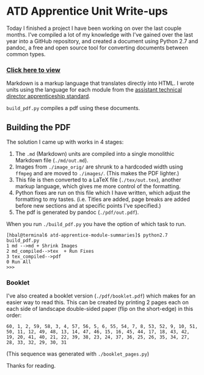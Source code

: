 ATD Apprentice Unit Write-ups
============


Today I finished a project I have been working on over the last couple months. I've compiled a lot of my knowledge with I've gained over the last year into a GitHub repository, and created a document using Python 2.7 and pandoc, a free and open source tool for converting documents between common types.

### [Click here to view](https://drive.google.com/file/d/1zzyr_QBm0ufTIyQ3876_vjfxXwN4rOCm/view?usp=sharing)

Markdown is a markup language that translates directly into HTML. I wrote units using the language for each module from the [assistant technical director apprenticeship standard](https://www.gov.uk/government/uploads/system/uploads/attachment_data/file/455216/VISUAL_EFFECTS_Assistant_Technical_Director.pdf).

```build_pdf.py``` compiles a pdf using these documents.

Building the PDF
--------------

The solution I came up with works in 4 stages:

1. The ```.md``` (Markdown) units are compiled into a single monolithic Markdown file (```./md/out.md```).
2. Images from ```./image_orig/``` are shrunk to a hardcoded width using ```ffmpeg``` and are moved to ```./images/```. (This makes the PDF lighter.)
3. This file is then converted to a LaTeX file (```./tex/out.tex```), another markup language, which gives me more control of the formatting.
4. Python fixes are run on this file which I have written, which adjust the formatting to my tastes. (i.e. Titles are added, page breaks are added before new sections and at specific points I've specified.)
5. The pdf is generated by pandoc (```./pdf/out.pdf```).

When you run ```./build_pdf.py``` you have the option of which task to run.

```
[hbal@terminal6 atd-apprentice-module-summaries]$ python2.7 build_pdf.py
1 md -->md + Shrink Images
2 md_compiled-->tex  + Run Fixes
3 tex_compiled-->pdf
0 Run All
>>> 
```

### Booklet

I've also created a booklet version (```./pdf/booklet.pdf```) which makes for an easier way to read this. This can be created by printing 2 pages each on each side of landscape double-sided paper (flip on the short-edge) in this order:

```
60, 1, 2, 59, 58, 3, 4, 57, 56, 5, 6, 55, 54, 7, 8, 53, 52, 9, 10, 51, 50, 11, 12, 49, 48, 13, 14, 47, 46, 15, 16, 45, 44, 17, 18, 43, 42, 19, 20, 41, 40, 21, 22, 39, 38, 23, 24, 37, 36, 25, 26, 35, 34, 27, 28, 33, 32, 29, 30, 31
```

(This sequence was generated with ```./booklet_pages.py```)

Thanks for reading.
